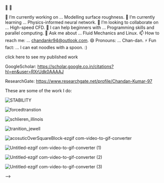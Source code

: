  👋 👋
 
 🔭 I’m currently working on ... Modelling surface roughness.
🌱 I’m currently learning ... Physics-informed neural network.
👯 I’m looking to collaborate on ... High-speed CFD.
🤔 I can help beginners with ... Programming skills and parallel computing.
💬 Ask me about ... Fluid Mechanics and Linux.
📫 How to reach me: ... chandankr94@outlook.com.
😄 Pronouns: ... Chan-dan.
⚡ Fun fact: ... I can eat noodles with a spoon. :)

click here to see my published work

GoogleScholar: https://scholar.google.co.in/citations?hl=en&user=RXrUdk0AAAAJ

ResearchGate: https://www.researchgate.net/profile/Chandan-Kumar-97

These are some of the work I do:

![STABILITY](https://github.com/user-attachments/assets/aa070cba-7edf-45cd-a084-aab88e4deb7c)

![forcedtranstion](https://github.com/user-attachments/assets/da6a4a6e-df6d-45fc-89a2-6a658ecdf6db)

![schlieren_illinois](https://github.com/user-attachments/assets/c5e807dd-d684-4c81-8f53-3cbec469a312)

![tranition_jewell](https://github.com/user-attachments/assets/55211931-5bc1-4802-889f-7620eeac67e4)

![acosuticOverSquareBlock-ezgif com-video-to-gif-converter](https://github.com/user-attachments/assets/6f123bc0-ceaf-4a33-915e-19a3ba02beb6)


![Untitled-ezgif com-video-to-gif-converter (1)](https://github.com/user-attachments/assets/253d5200-3775-4974-a03d-423e65119b0d)


![Untitled-ezgif com-video-to-gif-converter (2)](https://github.com/user-attachments/assets/b31ef68a-caff-424a-ae24-b3705f89108f)

![Untitled-ezgif com-video-to-gif-converter (3)](https://github.com/user-attachments/assets/b4cf8106-bb45-4160-ac2a-e98af1945e96)



-->

<!--
**chandan26-ctrl/chandan26-ctrl** is a ✨ _special_ ✨ repository because its `README.md` (this file) appears on your GitHub profile.

Here are some ideas to get you started:

 🔭 I’m currently working on ... Modelling surface roughness
- 🌱 I’m currently learning ... Physics informed neural network
- 👯 I’m looking to collaborate on ... high-speed CFD
- 🤔 I’m looking for help with ... Programming skill
- 💬 Ask me about ... Fluid Mechanics and Linux
- 📫 How to reach me: ... chandankr94@outlook.com
- 😄 Pronouns: ... Chan-dan
- ⚡ Fun fact: ... I eat noodles with spoon :)
-->
